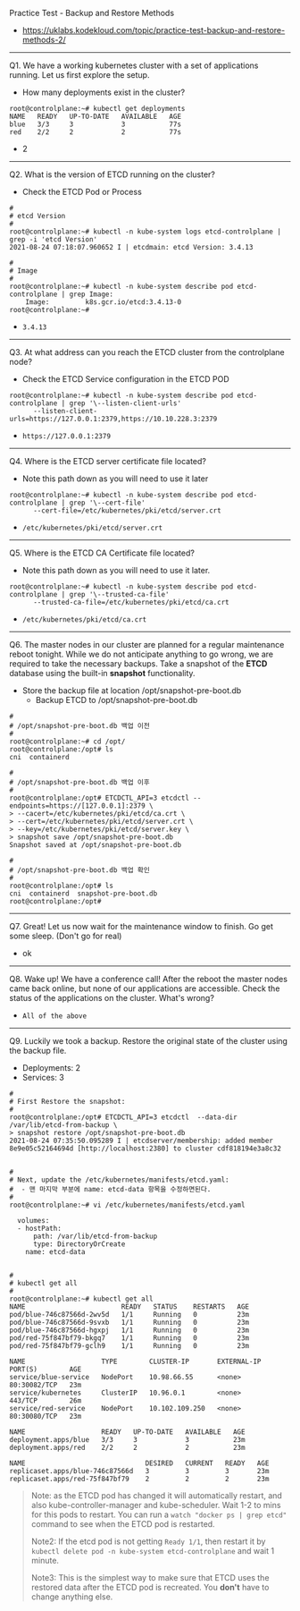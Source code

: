 Practice Test - Backup and Restore Methods

- https://uklabs.kodekloud.com/topic/practice-test-backup-and-restore-methods-2/

---

Q1. We have a working kubernetes cluster with a set of applications running. Let us first explore the setup.

- How many deployments exist in the cluster?

```shell
root@controlplane:~# kubectl get deployments
NAME   READY   UP-TO-DATE   AVAILABLE   AGE
blue   3/3     3            3           77s
red    2/2     2            2           77s
```

- 2

---

Q2. What is the version of ETCD running on the cluster?

- Check the ETCD Pod or Process

```shell
#
# etcd Version
#
root@controlplane:~# kubectl -n kube-system logs etcd-controlplane | grep -i 'etcd Version'
2021-08-24 07:18:07.960652 I | etcdmain: etcd Version: 3.4.13

#
# Image
#
root@controlplane:~# kubectl -n kube-system describe pod etcd-controlplane | grep Image:
    Image:         k8s.gcr.io/etcd:3.4.13-0
root@controlplane:~# 
```

- `3.4.13`

---

Q3. At what address can you reach the ETCD cluster from the controlplane node?

- Check the ETCD Service configuration in the ETCD POD

```shell
root@controlplane:~# kubectl -n kube-system describe pod etcd-controlplane | grep '\--listen-client-urls'
      --listen-client-urls=https://127.0.0.1:2379,https://10.10.228.3:2379
```

- `https://127.0.0.1:2379`

---

Q4. Where is the ETCD server certificate file located?

- Note this path down as you will need to use it later

```shell
root@controlplane:~# kubectl -n kube-system describe pod etcd-controlplane | grep '\--cert-file'
      --cert-file=/etc/kubernetes/pki/etcd/server.crt
```

- `/etc/kubernetes/pki/etcd/server.crt`

---

Q5. Where is the ETCD CA Certificate file located?

- Note this path down as you will need to use it later.

```shell
root@controlplane:~# kubectl -n kube-system describe pod etcd-controlplane | grep '\--trusted-ca-file'
      --trusted-ca-file=/etc/kubernetes/pki/etcd/ca.crt
```

- `/etc/kubernetes/pki/etcd/ca.crt`

---

Q6. The master nodes in our cluster are planned for a regular maintenance reboot tonight. While we do not anticipate anything to go wrong, we are required to take the necessary backups. Take a snapshot of the **ETCD** database using the built-in **snapshot** functionality.

- Store the backup file at location /opt/snapshot-pre-boot.db
  - Backup ETCD to /opt/snapshot-pre-boot.db

```shell
#
# /opt/snapshot-pre-boot.db 백업 이전
#
root@controlplane:~# cd /opt/
root@controlplane:/opt# ls
cni  containerd

#
# /opt/snapshot-pre-boot.db 백업 이후
#
root@controlplane:/opt# ETCDCTL_API=3 etcdctl --endpoints=https://[127.0.0.1]:2379 \
> --cacert=/etc/kubernetes/pki/etcd/ca.crt \
> --cert=/etc/kubernetes/pki/etcd/server.crt \
> --key=/etc/kubernetes/pki/etcd/server.key \
> snapshot save /opt/snapshot-pre-boot.db
Snapshot saved at /opt/snapshot-pre-boot.db

#
# /opt/snapshot-pre-boot.db 백업 확인
#
root@controlplane:/opt# ls
cni  containerd  snapshot-pre-boot.db
root@controlplane:/opt# 
```

---

Q7. Great! Let us now wait for the maintenance window to finish. Go get some sleep. (Don't go for real)

- ok

---

Q8. Wake up! We have a conference call! After the reboot the master nodes came back online, but none of our applications are accessible. Check the status of the applications on the cluster. What's wrong?

- `All of the above`

---

Q9. Luckily we took a backup. Restore the original state of the cluster using the backup file.

- Deployments: 2
- Services: 3

```shell
#
# First Restore the snapshot:
#
root@controlplane:/opt# ETCDCTL_API=3 etcdctl  --data-dir /var/lib/etcd-from-backup \
> snapshot restore /opt/snapshot-pre-boot.db
2021-08-24 07:35:50.095289 I | etcdserver/membership: added member 8e9e05c52164694d [http://localhost:2380] to cluster cdf818194e3a8c32


#
# Next, update the /etc/kubernetes/manifests/etcd.yaml:
#  - 맨 마지막 부분에 name: etcd-data 항목을 수정하면된다.
#
root@controlplane:~# vi /etc/kubernetes/manifests/etcd.yaml

  volumes:
  - hostPath:
      path: /var/lib/etcd-from-backup
      type: DirectoryOrCreate
    name: etcd-data


#
# kubectl get all
#
root@controlplane:~# kubectl get all
NAME                        READY   STATUS    RESTARTS   AGE
pod/blue-746c87566d-2wv5d   1/1     Running   0          23m
pod/blue-746c87566d-9svxb   1/1     Running   0          23m
pod/blue-746c87566d-hgxpj   1/1     Running   0          23m
pod/red-75f847bf79-bkgq7    1/1     Running   0          23m
pod/red-75f847bf79-gclh9    1/1     Running   0          23m

NAME                   TYPE        CLUSTER-IP       EXTERNAL-IP   PORT(S)        AGE
service/blue-service   NodePort    10.98.66.55      <none>        80:30082/TCP   23m
service/kubernetes     ClusterIP   10.96.0.1        <none>        443/TCP        26m
service/red-service    NodePort    10.102.109.250   <none>        80:30080/TCP   23m

NAME                   READY   UP-TO-DATE   AVAILABLE   AGE
deployment.apps/blue   3/3     3            3           23m
deployment.apps/red    2/2     2            2           23m

NAME                              DESIRED   CURRENT   READY   AGE
replicaset.apps/blue-746c87566d   3         3         3       23m
replicaset.apps/red-75f847bf79    2         2         2       23m
```

> Note: as the ETCD pod has changed it will automatically restart, and also kube-controller-manager and kube-scheduler. Wait 1-2 to mins for this pods to restart. You can run a `watch "docker ps | grep etcd"` command to see when the ETCD pod is restarted.
>
> Note2: If the etcd pod is not getting `Ready 1/1`, then restart it by `kubectl delete pod -n kube-system etcd-controlplane` and wait 1 minute.
>
> Note3: This is the simplest way to make sure that ETCD uses the restored data after the ETCD pod is recreated. You **don't** have to change anything else.

